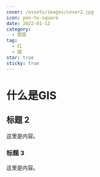 ```yaml
---
cover: /assets/images/cover2.jpg
icon: pen-to-square
date: 2022-01-12
category:
  - 蔬菜
tag:
  - 红
  - 圆
star: true
sticky: true
---
```


# 什么是GIS

## 标题 2

这里是内容。

### 标题 3

这里是内容。
